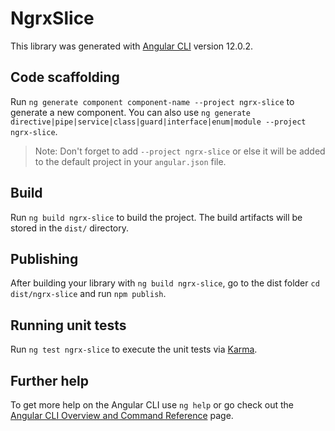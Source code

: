 # NgrxSlice

This library was generated with [Angular CLI](https://github.com/angular/angular-cli) version 12.0.2.

## Code scaffolding

Run `ng generate component component-name --project ngrx-slice` to generate a new component. You can also use `ng generate directive|pipe|service|class|guard|interface|enum|module --project ngrx-slice`.
> Note: Don't forget to add `--project ngrx-slice` or else it will be added to the default project in your `angular.json` file. 

## Build

Run `ng build ngrx-slice` to build the project. The build artifacts will be stored in the `dist/` directory.

## Publishing

After building your library with `ng build ngrx-slice`, go to the dist folder `cd dist/ngrx-slice` and run `npm publish`.

## Running unit tests

Run `ng test ngrx-slice` to execute the unit tests via [Karma](https://karma-runner.github.io).

## Further help

To get more help on the Angular CLI use `ng help` or go check out the [Angular CLI Overview and Command Reference](https://angular.io/cli) page.
